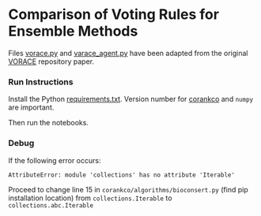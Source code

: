 # Comparison of Voting Rules for Ensemble Methods

Files [vorace.py](vorace.py) and [varace_agent.py](vorace_agent.py) have been adapted from the original [VORACE](https://github.com/aloreggia/vorace) repository paper.

### Run Instructions 

Install the Python [requirements.txt](requirements.txt). Version number for [corankco](https://github.com/pierreandrieu/corankco) and `numpy` are important.

Then run the notebooks.

### Debug

If the following error occurs:

```AttributeError: module 'collections' has no attribute 'Iterable'```

Proceed to change line 15 in `corankco/algorithms/bioconsert.py` (find pip installation location) from `collections.Iterable` to `collections.abc.Iterable`